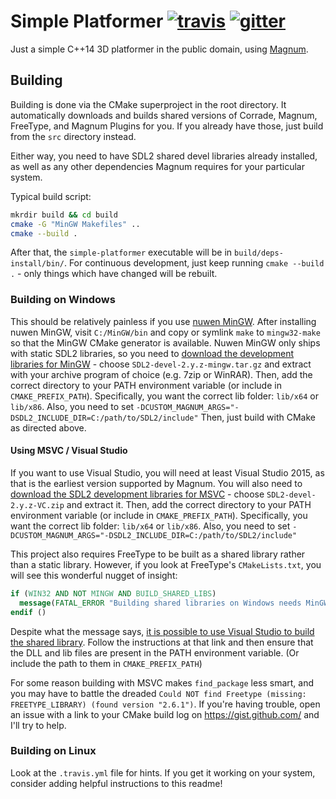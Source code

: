 Simple Platformer [![travis](https://travis-ci.org/LB--/simple-platformer.png?branch=main)](https://travis-ci.org/LB--/simple-platformer) [![gitter](https://badges.gitter.im/Join%20Chat.svg)](https://gitter.im/LB--/simple-platformer?utm_source=badge&utm_medium=badge&utm_campaign=pr-badge&utm_content=badge)
=================

Just a simple C++14 3D platformer in the public domain, using [Magnum](https://github.com/mosra/magnum).

## Building

Building is done via the CMake superproject in the root directory.
It automatically downloads and builds shared versions of Corrade, Magnum, FreeType, and Magnum Plugins for you.
If you already have those, just build from the `src` directory instead.

Either way, you need to have SDL2 shared devel libraries already installed, as well as any other dependencies Magnum requires for your particular system.

Typical build script:
```sh
mkrdir build && cd build
cmake -G "MinGW Makefiles" ..
cmake --build .
```
After that, the `simple-platformer` executable will be in `build/deps-install/bin/`.
For continuous development, just keep running `cmake --build .` - only things which have changed will be rebuilt.

### Building on Windows

This should be relatively painless if you use [nuwen MinGW](http://nuwen.net/mingw.html).
After installing nuwen MinGW, visit `C:/MinGW/bin` and copy or symlink `make` to `mingw32-make` so that the MinGW CMake generator is available.
Nuwen MinGW only ships with static SDL2 libraries, so you need to [download the development libraries for MinGW](https://www.libsdl.org/download-2.0.php) - choose `SDL2-devel-2.y.z-mingw.tar.gz` and extract with your archive program of choice (e.g. 7zip or WinRAR).
Then, add the correct directory to your PATH environment variable (or include in `CMAKE_PREFIX_PATH`).
Specifically, you want the correct lib folder: `lib/x64` or `lib/x86`.
Also, you need to set `-DCUSTOM_MAGNUM_ARGS="-DSDL2_INCLUDE_DIR=C:/path/to/SDL2/include"`
Then, just build with CMake as directed above.

#### Using MSVC / Visual Studio

If you want to use Visual Studio, you will need at least Visual Studio 2015, as that is the earliest version supported by Magnum.
You will also need to [download the SDL2 development libraries for MSVC](https://www.libsdl.org/download-2.0.php) - choose `SDL2-devel-2.y.z-VC.zip` and extract it.
Then, add the correct directory to your PATH environment variable (or include in `CMAKE_PREFIX_PATH`).
Specifically, you want the correct lib folder: `lib/x64` or `lib/x86`.
Also, you need to set `-DCUSTOM_MAGNUM_ARGS="-DSDL2_INCLUDE_DIR=C:/path/to/SDL2/include"`

This project also requires FreeType to be built as a shared library rather than a static library.
However, if you look at FreeType's `CMakeLists.txt`, you will see this wonderful nugget of insight:
```cmake
if (WIN32 AND NOT MINGW AND BUILD_SHARED_LIBS)
  message(FATAL_ERROR "Building shared libraries on Windows needs MinGW")
endif ()
```
Despite what the message says, [it is possible to use Visual Studio to build the shared library](http://stackoverflow.com/a/7387618/1959975).
Follow the instructions at that link and then ensure that the DLL and lib files are present in the PATH environment variable.
(Or include the path to them in `CMAKE_PREFIX_PATH`)

For some reason building with MSVC makes `find_package` less smart, and you may have to battle the dreaded `Could NOT find Freetype (missing: FREETYPE_LIBRARY) (found version "2.6.1")`.
If you're having trouble, open an issue with a link to your CMake build log on https://gist.github.com/ and I'll try to help.

### Building on Linux

Look at the `.travis.yml` file for hints.
If you get it working on your system, consider adding helpful instructions to this readme!
